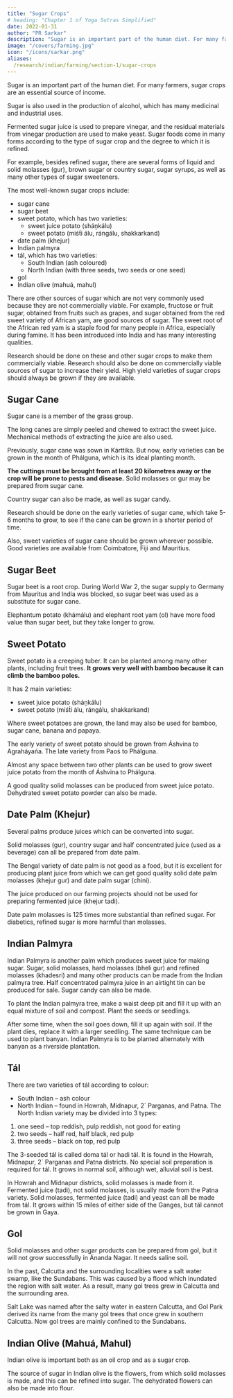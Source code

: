```yaml
---
title: "Sugar Crops"
# heading: "Chapter 1 of Yoga Sutras Simplified"
date: 2022-01-31
author: "PR Sarkar"
description: "Sugar is an important part of the human diet. For many farmers, sugar crops are an essential source of income"
image: "/covers/farming.jpg"
icon: "/icons/sarkar.png"
aliases:
  /research/indian/farming/section-1/sugar-crops
---
```



Sugar is an important part of the human diet. For many farmers, sugar crops are an essential source of income. 

Sugar is also used in the production of alcohol, which has many medicinal and industrial uses. 

Fermented sugar juice is used to prepare vinegar, and the residual materials from vinegar production are used to make yeast. Sugar foods come in many forms according to the type of sugar crop and the degree to which it is refined. 

For example, besides refined sugar, there are several forms of liquid and solid molasses (gur), brown sugar or country sugar, sugar syrups, as well as many other types of sugar sweeteners.

The most well-known sugar crops include:
- sugar cane
- sugar beet
- sweet potato, which has two varieties:
  - sweet juice potato (sháṋkálu)
  - sweet potato (miśt́i álu, rángálu, shakkarkand)
- date palm (khejur)
- Indian palmyra
- tál, which has two varieties:
  - South Indian (ash coloured)
  - North Indian (with three seeds, two seeds or one seed)
- gol
- Indian olive (mahuá, mahul)


There are other sources of sugar which are not very commonly used because they are not commercially viable. For example, fructose or fruit sugar, obtained from fruits such as grapes, and sugar obtained from the red sweet variety of African yam, are good sources of sugar. The sweet root of the African red yam is a staple food for many people in Africa, especially during famine. It has been introduced into India and has many interesting qualities. 

Research should be done on these and other sugar crops to make them commercially viable. Research should also be done on commercially viable sources of sugar to increase their yield. High yield varieties of sugar crops should always be grown if they are available.


## Sugar Cane

Sugar cane is a member of the grass group. 

The long canes are simply peeled and chewed to extract the sweet juice. Mechanical methods of extracting the juice are also used. 

Previously, sugar cane was sown in Kárttika. But now, early varieties can be grown in the month of Phálguna, which is its ideal planting month. 

**The cuttings must be brought from at least 20 kilometres away or the crop will be prone to pests and disease.** Solid molasses or gur may be prepared from sugar cane. 

Country sugar can also be made, as well as sugar candy. 

Research should be done on the early varieties of sugar cane, which take 5-6 months to grow, to see if the cane can be grown in a shorter period of time.

Also, sweet varieties of sugar cane should be grown wherever possible. Good varieties are available from Coimbatore, Fiji and Mauritius.


## Sugar Beet

Sugar beet is a root crop. During World War 2, the sugar supply to Germany from Mauritus and India was blocked, so sugar beet was used as a substitute for sugar cane. 

Elephantum potato (khámálu) and elephant root yam (ol) have more food value than sugar beet, but they take longer to grow.


## Sweet Potato

Sweet potato is a creeping tuber. It can be planted among many other plants, including fruit trees. **It grows very well with bamboo because it can climb the bamboo poles.**

It has 2 main varieties:
- sweet juice potato (sháṋkálu)
- sweet potato (miśt́i álu, rángálu, shakkarkand)

Where sweet potatoes are grown, the land may also be used for bamboo, sugar cane, banana and papaya. 

The early variety of sweet potato should be grown from Áshvina to Agraháyańa. The late variety from Paoś to Phálguna. 

Almost any space between two other plants can be used to grow sweet juice potato from the month of Áshvina to Phálguna.

A good quality solid molasses can be produced from sweet juice potato. Dehydrated sweet potato powder can also be made.



## Date Palm (Khejur)

Several palms produce juices which can be converted into sugar.

Solid molasses (gur), country sugar and half concentrated juice (used as a beverage) can all be prepared from date palm. 

The Bengal variety of date palm is not good as a food, but it is excellent for producing plant juice from which we can get good quality solid date palm molasses (khejur gur) and date palm sugar (chini). 

The juice produced on our farming projects should not be used for preparing fermented juice (khejur tadi). 

Date palm molasses is 125 times more substantial than refined sugar. For diabetics, refined sugar is more harmful than molasses.


## Indian Palmyra

Indian Palmyra is another palm which produces sweet juice for making sugar. Sugar, solid molasses, hard molasses (bheli gur) and refined molasses (khadesri) and many other products can be made from the Indian palmyra tree. Half concentrated palmyra juice in an airtight tin can be produced for sale. Sugar candy can also be made.

To plant the Indian palmyra tree, make a waist deep pit and fill it up with an equal mixture of soil and compost. Plant the seeds or seedlings. 

After some time, when the soil goes down, fill it up again with soil. If the plant dies, replace it with a larger seedling. The same technique can be used to plant banyan. Indian Palmyra is to be planted alternately with banyan as a riverside plantation.


## Tál

There are two varieties of tál according to colour:
- South Indian – ash colour
- North Indian – found in Howrah, Midnapur, 2´ Parganas, and Patna. The North Indian variety may be divided into 3 types:

1. one seed – top reddish, pulp reddish, not good for eating
2. two seeds – half red, half black, red pulp
3. three seeds – black on top, red pulp

The 3-seeded tál is called doma tál or hadi tál. It is found in the Howrah, Midnapur, 2´ Parganas and Patna districts. No special soil preparation is required for tál. It grows in normal soil, although wet, alluvial soil is best. 

In Howrah and Midnapur districts, solid molasses is made from it. Fermented juice (tadi), not solid molasses, is usually made from the Patna variety. Solid molasses, fermented juice (tadi) and yeast can all be made from tál. It grows within 15 miles of either side of the Ganges, but tál cannot be grown in Gaya.


## Gol

Solid molasses and other sugar products can be prepared from gol, but it will not grow successfully in Ánanda Nagar. It needs saline soil.

In the past, Calcutta and the surrounding localities were a salt water swamp, like the Sundabans. This was caused by a flood which inundated the region with salt water. As a result, many gol trees grew in Calcutta and the surrounding area. 

Salt Lake was named after the salty water in eastern Calcutta, and Gol Park derived its name from the many gol trees that once grew in southern Calcutta. Now gol trees are mainly confined to the Sundabans.


## Indian Olive (Mahuá, Mahul)

Indian olive is important both as an oil crop and as a sugar crop. 

The source of sugar in Indian olive is the flowers, from which solid molasses is made, and this can be refined into sugar. The dehydrated flowers can also be made into flour.

